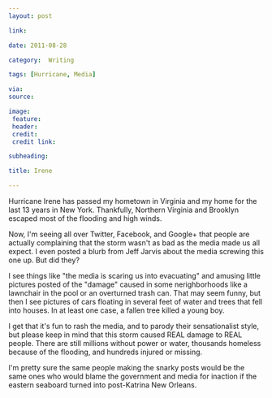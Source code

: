 ```yaml
---
layout: post

link: 

date: 2011-08-28

category:  Writing 

tags: [Hurricane, Media]

via: 
source: 

image:
 feature: 
 header: 
 credit: 
 credit link: 

subheading: 

title: Irene

---
```


  
Hurricane Irene has passed my hometown in Virginia and my home for the last 13 years in New York.  Thankfully, Northern Virginia and Brooklyn escaped most of the flooding and high winds.
  
  
Now, I'm seeing all over Twitter, Facebook, and Google+ that people are actually complaining that the storm wasn't as bad as the media made us all expect.  I even posted a blurb from Jeff Jarvis about the media screwing this one up.  But did they?
  
  
I see things like "the media is scaring us into evacuating" and amusing little pictures posted of the "damage" caused in some nerighborhoods like a lawnchair in the pool or an overturned trash can.  That may seem funny, but then I see pictures of cars floating in several feet of water and trees that fell into houses.  In at least one case, a fallen tree killed a young boy.
  
  
I get that it's fun to rash the media, and to parody their sensationalist style, but please keep in mind that this storm caused REAL damage to REAL people.  There are still millions without power or water, thousands homeless because of the flooding, and hundreds injured or missing.  
  
  
I'm pretty sure the same people making the snarky posts would be the same ones who would blame the government and media for inaction if the eastern seaboard turned into post-Katrina New Orleans.
  
